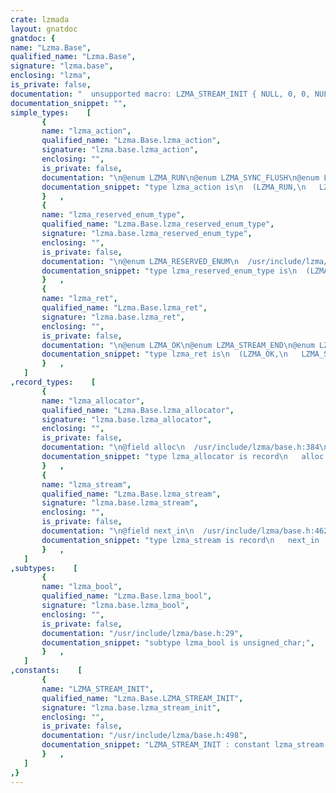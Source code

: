 ```yaml
---
crate: lzmada
layout: gnatdoc
gnatdoc: {
name: "Lzma.Base",
qualified_name: "Lzma.Base",
signature: "lzma.base",
enclosing: "lzma",
is_private: false,
documentation: "  unsupported macro: LZMA_STREAM_INIT { NULL, 0, 0, NULL, 0, 0, NULL, NULL, NULL, NULL, NULL, NULL, 0, 0, 0, 0, LZMA_RESERVED_ENUM, LZMA_RESERVED_ENUM }\n*\n * \\file        lzma/base.h\n * \\brief       Data types and functions used in many places in liblzma API",
documentation_snippet: "",
simple_types:    [
       {
       name: "lzma_action",
       qualified_name: "Lzma.Base.lzma_action",
       signature: "lzma.base.lzma_action",
       enclosing: "",
       is_private: false,
       documentation: "\n@enum LZMA_RUN\n@enum LZMA_SYNC_FLUSH\n@enum LZMA_FULL_FLUSH\n@enum LZMA_FINISH\n  /usr/include/lzma/base.h:322",
       documentation_snippet: "type lzma_action is\n  (LZMA_RUN,\n   LZMA_SYNC_FLUSH,\n   LZMA_FULL_FLUSH,\n   LZMA_FINISH);",
       }   ,
       {
       name: "lzma_reserved_enum_type",
       qualified_name: "Lzma.Base.lzma_reserved_enum_type",
       signature: "lzma.base.lzma_reserved_enum_type",
       enclosing: "",
       is_private: false,
       documentation: "\n@enum LZMA_RESERVED_ENUM\n  /usr/include/lzma/base.h:46",
       documentation_snippet: "type lzma_reserved_enum_type is\n  (LZMA_RESERVED_ENUM);",
       }   ,
       {
       name: "lzma_ret",
       qualified_name: "Lzma.Base.lzma_ret",
       signature: "lzma.base.lzma_ret",
       enclosing: "",
       is_private: false,
       documentation: "\n@enum LZMA_OK\n@enum LZMA_STREAM_END\n@enum LZMA_NO_CHECK\n@enum LZMA_UNSUPPORTED_CHECK\n@enum LZMA_GET_CHECK\n@enum LZMA_MEM_ERROR\n@enum LZMA_MEMLIMIT_ERROR\n@enum LZMA_FORMAT_ERROR\n@enum LZMA_OPTIONS_ERROR\n@enum LZMA_DATA_ERROR\n@enum LZMA_BUF_ERROR\n@enum LZMA_PROG_ERROR\n  /usr/include/lzma/base.h:237",
       documentation_snippet: "type lzma_ret is\n  (LZMA_OK,\n   LZMA_STREAM_END,\n   LZMA_NO_CHECK,\n   LZMA_UNSUPPORTED_CHECK,\n   LZMA_GET_CHECK,\n   LZMA_MEM_ERROR,\n   LZMA_MEMLIMIT_ERROR,\n   LZMA_FORMAT_ERROR,\n   LZMA_OPTIONS_ERROR,\n   LZMA_DATA_ERROR,\n   LZMA_BUF_ERROR,\n   LZMA_PROG_ERROR);",
       }   ,
   ]
,record_types:    [
       {
       name: "lzma_allocator",
       qualified_name: "Lzma.Base.lzma_allocator",
       signature: "lzma.base.lzma_allocator",
       enclosing: "",
       is_private: false,
       documentation: "\n@field alloc\n  /usr/include/lzma/base.h:384\n@field free\n  /usr/include/lzma/base.h:398\n@field opaque\n  /usr/include/lzma/base.h:409\n  /usr/include/lzma/base.h:411",
       documentation_snippet: "type lzma_allocator is record\n   alloc : access function\n        (arg1 : System.Address;\n         arg2 : Interfaces.C.size_t;\n         arg3 : Interfaces.C.size_t) return System.Address;\n   free : access procedure (arg1 : System.Address; arg2 : System.Address);\n   opaque : System.Address;\nend record;",
       }   ,
       {
       name: "lzma_stream",
       qualified_name: "Lzma.Base.lzma_stream",
       signature: "lzma.base.lzma_stream",
       enclosing: "",
       is_private: false,
       documentation: "\n@field next_in\n  /usr/include/lzma/base.h:462\n@field avail_in\n  /usr/include/lzma/base.h:463\n@field total_in\n  /usr/include/lzma/base.h:464\n@field next_out\n  /usr/include/lzma/base.h:466\n@field avail_out\n  /usr/include/lzma/base.h:467\n@field total_out\n  /usr/include/lzma/base.h:468\n@field allocator\n  /usr/include/lzma/base.h:476\n@field internal\n  /usr/include/lzma/base.h:479\n@field reserved_ptr1\n  /usr/include/lzma/base.h:487\n@field reserved_ptr2\n  /usr/include/lzma/base.h:488\n@field reserved_ptr3\n  /usr/include/lzma/base.h:489\n@field reserved_ptr4\n  /usr/include/lzma/base.h:490\n@field reserved_int1\n  /usr/include/lzma/base.h:491\n@field reserved_int2\n  /usr/include/lzma/base.h:492\n@field reserved_int3\n  /usr/include/lzma/base.h:493\n@field reserved_int4\n  /usr/include/lzma/base.h:494\n@field reserved_enum1\n  /usr/include/lzma/base.h:495\n@field reserved_enum2\n  /usr/include/lzma/base.h:496",
       documentation_snippet: "type lzma_stream is record\n   next_in : access Ada.Streams.Stream_Element;\n   avail_in : aliased Interfaces.C.size_t;\n   total_in : aliased Long_Long_Integer;\n   next_out : access Ada.Streams.Stream_Element;\n   avail_out : aliased Interfaces.C.size_t;\n   total_out : aliased Long_Long_Integer;\n   allocator : access lzma_allocator;\n   internal : System.Address;\n   reserved_ptr1 : System.Address;\n   reserved_ptr2 : System.Address;\n   reserved_ptr3 : System.Address;\n   reserved_ptr4 : System.Address;\n   reserved_int1 : aliased Long_Long_Integer;\n   reserved_int2 : aliased Long_Long_Integer;\n   reserved_int3 : aliased Interfaces.C.size_t;\n   reserved_int4 : aliased Interfaces.C.size_t;\n   reserved_enum1 : aliased lzma_reserved_enum_type;\n   reserved_enum2 : aliased lzma_reserved_enum_type;\nend record;",
       }   ,
   ]
,subtypes:    [
       {
       name: "lzma_bool",
       qualified_name: "Lzma.Base.lzma_bool",
       signature: "lzma.base.lzma_bool",
       enclosing: "",
       is_private: false,
       documentation: "/usr/include/lzma/base.h:29",
       documentation_snippet: "subtype lzma_bool is unsigned_char;",
       }   ,
   ]
,constants:    [
       {
       name: "LZMA_STREAM_INIT",
       qualified_name: "Lzma.Base.LZMA_STREAM_INIT",
       signature: "lzma.base.lzma_stream_init",
       enclosing: "",
       is_private: false,
       documentation: "/usr/include/lzma/base.h:498",
       documentation_snippet: "LZMA_STREAM_INIT : constant lzma_stream :=\n  (next_in => null, avail_in => 0, total_in => 0,\n   next_out => null, avail_out => 0, total_out => 0, allocator => null,\n   internal => System.Null_Address, reserved_ptr1 => System.Null_Address,\n   reserved_ptr2 => System.Null_Address, reserved_ptr3 => System.Null_Address,\n   reserved_ptr4 => System.Null_Address, reserved_enum1 => LZMA_RESERVED_ENUM,\n   reserved_enum2 => LZMA_RESERVED_ENUM, reserved_int1 => 0,\n   reserved_int2 => 0, others => 0);",
       }   ,
   ]
,}
---
```

